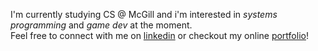 I'm currently studying CS @ McGill and i'm interested in *systems programming* and *game dev* at the moment.\
Feel free to connect with me on [linkedin](https://www.linkedin.com/in/kevinliu399/) or checkout my online [portfolio](https://kevinliu.vercel.app)!

